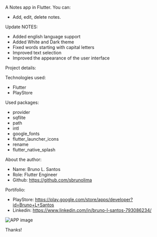A Notes app in Flutter.
You can:
 - Add, edit, delete notes.

Update NOTES:
 - Added english language support
 - Added White and Dark theme
 - Fixed words starting with capital letters
 - Improved text selection
 - Improved the appearance of the user interface

Project details:
    
Technologies used:
 - Flutter
 - PlayStore

Used packages:
 - provider
 - sqflite
 - path
 - intl
 - google_fonts
 - flutter_launcher_icons
 - rename
 - flutter_native_splash

About the author:
 - Name: Bruno L. Santos
 - Role: Flutter Engineer
 - Github: https://github.com/sbrunolima

Portifolio:
 - PlayStore: https://play.google.com/store/apps/developer?id=Bruno+L+Santos
 - Linkedin: https://www.linkedin.com/in/bruno-l-santos-793086234/

![APP image]()


Thanks!
